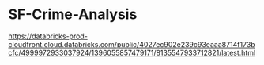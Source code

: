 # SF-Crime-Analysis
https://databricks-prod-cloudfront.cloud.databricks.com/public/4027ec902e239c93eaaa8714f173bcfc/4999972933037924/1396055857479171/8135547933712821/latest.html
